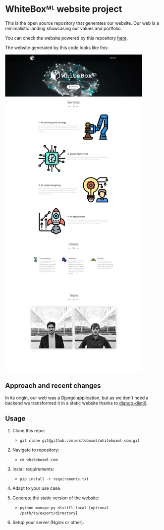# WhiteBoxᴹᴸ website project

This is the open source repository that generates our website. Our web is a minimalistic landing
showcasing our values and portfolio.

You can check the website powered by this repository [here](https://whiteboxml.com).

The website generated by this code looks like this:

![whiteboxml_website](docs/img/whitebox_landing.png "website of whiteboxml")

## Approach and recent changes

In its origin, our web was a Django application, but as we don't need a backend we transformed it
in a static website thanks to [django-distill](https://github.com/meeb/django-distill).

## Usage

1. Clone this repo:

    * `git clone git@github.com:whiteboxml/whiteboxml-com.git`

2. Navigate to repository:

    * `cd whiteboxml-com`
    
3. Install requirements:

    * `pip install -r requirements.txt`

4. Adapt to your use case.

5. Generate the static version of the website:

    * `python manage.py distill-local [optional /path/to/export/directory]` 
    
6. Setup your server (Nginx or other).
